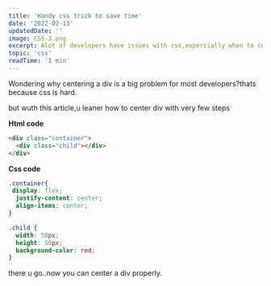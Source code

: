 ```yaml
---
title: 'Handy css trick to save time'
date: '2022-02-13'
updatedDate: ''
image: CSS-3.png
excerpt: Alot of developers have issues with css,expercially when to come to centering a div.today u'll learn and easy way to center a div.
topic: 'css'
readTime: '1 min'
---
```


Wondering why centering a div is a big problem for most developers?thats because css is hard.

but wuth this article,u leaner how to center  div with very few steps

**Html code**
```html
<div class="container">
  <div class="child"></div>
</div>
```

**Css code**
```css
.container{
 display: flex;
  justify-content: center;
  align-items: center;
}

.child {
  width: 50px;
  height: 50px;
  background-color: red;
}

```

there u go..now you can center a div properly.



